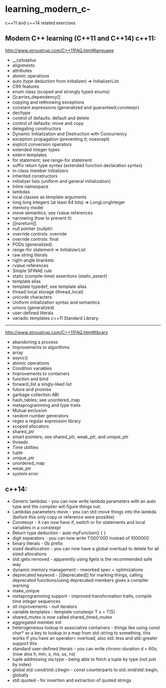 # learning_modern_c-
c++11 and c++14 related exercises

Modern C++ learning (C++11 and C++14)
c++11:
-------
http://www.stroustrup.com/C++11FAQ.html#language
 - __cplusplus
 - alignments
 - attributes
 - atomic operations
 - auto (type deduction from initializer)
    => InitializerList
 - C99 features
 - enum class (scoped and strongly typed enums)
 - [[carries_dependency]]
 - copying and rethrowing exceptions
 - constant expressions (generalized and guaranteed;constexpr)
 - decltype
 - control of defaults: default and delete
 - control of defaults: move and copy
 - delegating constructors
 - Dynamic Initialization and Destruction with Concurrency
 - exception propagation (preventing it; noexcept)
 - explicit conversion operators
 - extended integer types
 - extern templates
 - for statement; see range-for statement
 - suffix return type syntax (extended function declaration syntax)
 - in-class member initializers
 - inherited constructors
 - initializer lists (uniform and general initialization)
 - Inline namespace
 - lambdas
 - local classes as template arguments
 - long long integers (at least 64 bits)
    => LongLongInteger
 - memory model
 - move semantics; see rvalue references
 - narrowing (how to prevent it)
 - [[noreturn]]
 - null pointer (nullptr)
 - override controls: override
 - override controls: final
 - PODs (generalized)
 - range-for statement
     => InitializerList
 - raw string literals
 - right-angle brackets
 - rvalue references
 - Simple SFINAE rule
 - static (compile-time) assertions (static_assert)
 - template alias
 - template typedef; see template alias
 - thread-local storage (thread_local)
 - unicode characters
 - Uniform initialization syntax and semantics
 - unions (generalized)
 - user-defined literals
 - variadic templates
c++11 Standard Library:
-----------------------
http://www.stroustrup.com/C++11FAQ.html#library
 - abandoning a process
 - Improvements to algorithms
 - array
 - async()
 - atomic operations
 - Condition variables
 - Improvements to containers
 - function and bind
 - forward_list a singly-liked list
 - future and promise
 - garbage collection ABI
 - hash_tables; see unordered_map
 - metaprogramming and type traits
 - Mutual exclusion
 - random number generators
 - regex a regular expression library
 - scoped allocators
 - shared_ptr
 - smart pointers; see shared_ptr, weak_ptr, and unique_ptr
 - threads
 - Time utilities
 - tuple
 - unique_ptr
 - unordered_map
 - weak_ptr
 - system error

c++14:
--------
- Generic lambdas - you can now write lambda parameters with an auto type and the compiler will figure things out.
- Lambdas parameters move - you can std::move things into the lambda (before this only copy or reference were possible)
- Constexpr - it can now have if, switch or for statements and local variables in a constexpr
- Return type deduction - auto myFunction() { }
- digit separators - you can now write 1'000'000 instead of 1000000
- binary literals - 0b prefix
- sized deallocation - you can now have a global overload to delete for all sized allocations
- std::gets removed - apparently using fgets is the recommended safe way
- dynamic memory management - reworked spec + optimizations
- deprecated keyword - [[deprecated]] for marking things, calling deprecated functions/using deprecated members gives a compiler warning
- make_unique
- metaprogramming support - improved transformation traits, compile time integer sequences
- stl improvements - null iterators
- variable templates - template<typename T> constexpr T x = T(5)
- shared_mutex is now called shared_timed_mutex
- aggregated member init
- heterogeneous lookup in associative containers - things like using const char* as a key to lookup in a map from std::string to something. this works if you have an operator< overload, also std::less and std::greater support this
- standard user-defined literals - you can write chrono::duration d = 60s; (now alos h, min, s, ms, us, ns)
- tuple addressing via type - being able to fetch a tuple by type (not just by index)
- global std::cend/std::cbegin - const counterparts to std::end/std::begin, globally
- std::quoted - for insertion and extraction of quoted strings

